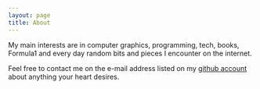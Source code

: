 ```yaml
---
layout: page
title: About
---
```


My main interests are in computer graphics, programming, tech, books, Formula1 and every day random bits and pieces I encounter on the internet.

Feel free to contact me on the e-mail address listed on my [github account](https://github.com/arya-s) about anything your heart desires.
